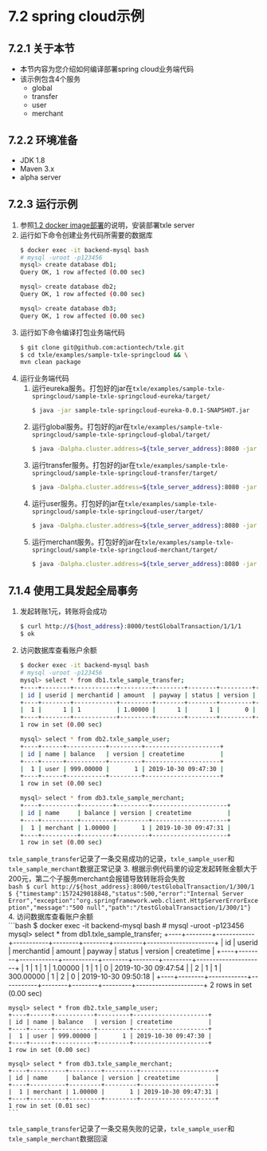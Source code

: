 # 7.2 spring cloud示例
## 7.2.1 关于本节
 + 本节内容为您介绍如何编译部署spring cloud业务端代码  
 + 该示例包含4个服务  
    + global
    + transfer
    + user
    + merchant

## 7.2.2 环境准备
 + JDK 1.8
 + Maven 3.x
 + alpha server

## 7.2.3 运行示例
 1. 参照[1.2 docker image部署](../1.QuickStart/1.2_docker_image_deployment.md)的说明，安装部署txle server  
 2. 运行如下命令创建业务代码所需要的数据库  
     ```bash
     $ docker exec -it backend-mysql bash
     # mysql -uroot -p123456
     mysql> create database db1;
     Query OK, 1 row affected (0.00 sec)
     
     mysql> create database db2;
     Query OK, 1 row affected (0.00 sec)
     
     mysql> create database db3;
     Query OK, 1 row affected (0.00 sec)
     ```
 3. 运行如下命令编译打包业务端代码  
     ```bash
     $ git clone git@github.com:actiontech/txle.git
     $ cd txle/examples/sample-txle-springcloud && \
     mvn clean package
     ```
 4. 运行业务端代码
    1. 运行eureka服务。打包好的jar在`txle/examples/sample-txle-springcloud/sample-txle-springcloud-eureka/target/`  
        ```bash
       $ java -jar sample-txle-springcloud-eureka-0.0.1-SNAPSHOT.jar
       ```
    2. 运行global服务。打包好的jar在`txle/examples/sample-txle-springcloud/sample-txle-springcloud-global/target/`  
        ```bash
        $ java -Dalpha.cluster.address=${txle_server_address}:8080 -jar sample-txle-springcloud-global-0.0.1-SNAPSHOT.jar
        ```
    3. 运行transfer服务。打包好的jar在`txle/examples/sample-txle-springcloud/sample-txle-springcloud-transfer/target/`  
        ```bash
        $ java -Dalpha.cluster.address=${txle_server_address}:8080 -jar sample-txle-springcloud-transfer-0.0.1-SNAPSHOT.jar
        ```
    4. 运行user服务。打包好的jar在`txle/examples/sample-txle-springcloud/sample-txle-springcloud-user/target/`  
        ```bash
        $ java -Dalpha.cluster.address=${txle_server_address}:8080 -jar sample-txle-springcloud-user-0.0.1-SNAPSHOT.jar
        ```
    5. 运行merchant服务。打包好的jar在`txle/examples/sample-txle-springcloud/sample-txle-springcloud-merchant/target/`  
        ```bash
        $ java -Dalpha.cluster.address=${txle_server_address}:8080 -jar sample-txle-springcloud-merchant-0.0.1-SNAPSHOT.jar
        ```

## 7.1.4 使用工具发起全局事务
 1. 发起转账1元，转账将会成功  
    ```bash
    $ curl http://${host_address}:8000/testGlobalTransaction/1/1/1
    $ ok
    ```
 2. 访问数据库查看账户余额  
    ```bash
    $ docker exec -it backend-mysql bash
    # mysql -uroot -p123456
    mysql> select * from db1.txle_sample_transfer;
    +----+--------+------------+---------+--------+--------+---------+---------------------+
    | id | userid | merchantid | amount  | payway | status | version | createtime          |
    +----+--------+------------+---------+--------+--------+---------+---------------------+
    |  1 |      1 | 1          | 1.00000 |      1 |      1 |       0 | 2019-10-30 09:47:54 |
    +----+--------+------------+---------+--------+--------+---------+---------------------+
    1 row in set (0.00 sec)
    
    mysql> select * from db2.txle_sample_user;
    +----+------+-----------+---------+---------------------+
    | id | name | balance   | version | createtime          |
    +----+------+-----------+---------+---------------------+
    |  1 | user | 999.00000 |       1 | 2019-10-30 09:47:30 |
    +----+------+-----------+---------+---------------------+
    1 row in set (0.00 sec)
    
    mysql> select * from db3.txle_sample_merchant;
    +----+----------+---------+---------+---------------------+
    | id | name     | balance | version | createtime          |
    +----+----------+---------+---------+---------------------+
    |  1 | merchant | 1.00000 |       1 | 2019-10-30 09:47:31 |
    +----+----------+---------+---------+---------------------+
    1 row in set (0.00 sec)
    ```
   `txle_sample_transfer`记录了一条交易成功的记录，`txle_sample_user`和`txle_sample_merchant`数据正常记录
 3. 根据示例代码里的设定发起转账金额大于200元，第二个子服务merchant会报错导致转账将会失败  
    ```bash
    $ curl http://${host_address}:8000/testGlobalTransaction/1/300/1
    $ {"timestamp":1572429018848,"status":500,"error":"Internal Server Error","exception":"org.springframework.web.client.HttpServerErrorException","message":"500 null","path":"/testGlobalTransaction/1/300/1"}
    ```
 4. 访问数据库查看账户余额  
    ```bash
    $ docker exec -it backend-mysql bash
    # mysql -uroot -p123456
    mysql> select * from db1.txle_sample_transfer;
    +----+--------+------------+-----------+--------+--------+---------+---------------------+
    | id | userid | merchantid | amount    | payway | status | version | createtime          |
    +----+--------+------------+-----------+--------+--------+---------+---------------------+
    |  1 |      1 | 1          |   1.00000 |      1 |      1 |       0 | 2019-10-30 09:47:54 |
    |  2 |      1 | 1          | 300.00000 |      1 |      2 |       0 | 2019-10-30 09:50:18 |
    +----+--------+------------+-----------+--------+--------+---------+---------------------+
    2 rows in set (0.00 sec)
    
    mysql> select * from db2.txle_sample_user;
    +----+------+-----------+---------+---------------------+
    | id | name | balance   | version | createtime          |
    +----+------+-----------+---------+---------------------+
    |  1 | user | 999.00000 |       1 | 2019-10-30 09:47:30 |
    +----+------+-----------+---------+---------------------+
    1 row in set (0.00 sec)
    
    mysql> select * from db3.txle_sample_merchant;
    +----+----------+---------+---------+---------------------+
    | id | name     | balance | version | createtime          |
    +----+----------+---------+---------+---------------------+
    |  1 | merchant | 1.00000 |       1 | 2019-10-30 09:47:31 |
    +----+----------+---------+---------+---------------------+
    1 row in set (0.01 sec)
    ```
   `txle_sample_transfer`记录了一条交易失败的记录，`txle_sample_user`和`txle_sample_merchant`数据回滚
